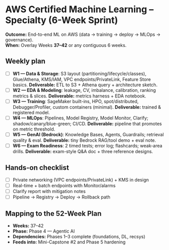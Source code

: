 # AWS Certified Machine Learning – Specialty (6-Week Sprint)

**Outcome:** End-to-end ML on AWS (data → training → deploy → MLOps → governance).  
**When:** Overlay Weeks **37–42** or any contiguous 6 weeks.

## Weekly plan
- [ ] **W1 — Data & Storage**: S3 layout (partitioning/lifecycle/classes), Glue/Athena, KMS/IAM, VPC endpoints/PrivateLink, Feature Store basics. **Deliverable:** ETL to S3 + Athena query + architecture sketch.
- [ ] **W2 — EDA & Modeling**: leakage, CV, imbalance, calibration, ranking metrics & slices. **Deliverable:** metrics harness + EDA notebook.
- [ ] **W3 — Training**: SageMaker built-ins, HPO, spot/distributed, Debugger/Profiler, custom containers (minimal). **Deliverable:** trained & registered model.
- [ ] **W4 — MLOps**: Pipelines, Model Registry, Model Monitor, Clarify; shadow/canary/blue-green; CI/CD. **Deliverable:** pipeline that promotes on metric threshold.
- [ ] **W5 — GenAI (Bedrock)**: Knowledge Bases, Agents, Guardrails; retrieval quality & eval. **Deliverable:** tiny Bedrock RAG/tool demo + eval note.
- [ ] **W6 — Exam Readiness**: 2 timed tests; error log; flashcards; weak-area drills. **Deliverable:** exam-style Q&A doc + three reference designs.

## Hands-on checklist
- [ ] Private networking (VPC endpoints/PrivateLink) + KMS in design  
- [ ] Real-time + batch endpoints with Monitor/alarms  
- [ ] Clarify report with mitigation notes  
- [ ] Pipeline → Registry → Deploy → Rollback path

## Mapping to the 52-Week Plan
- **Weeks:** 37–42  
- **Phase:** Phase 4 — Agentic AI  
- **Dependencies:** Phases 1–3 complete (foundations, DL, recsys)  
- **Feeds into:** Mini-Capstone #2 and Phase 5 hardening
